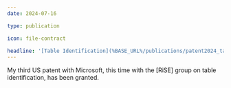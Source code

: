 ```yaml
---
date: 2024-07-16

type: publication

icon: file-contract

headline: '[Table Identification](%BASE_URL%/publications/patent2024_table-identification) Patent Granted'
---
```


My third US patent with Microsoft,
this time with the [RiSE] group on table identification,
has been granted.
